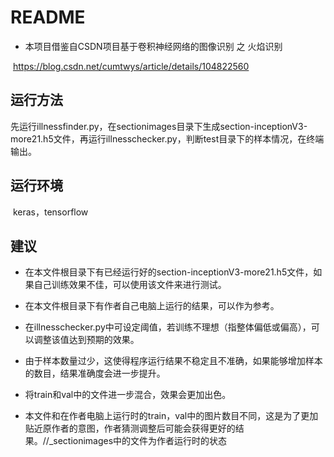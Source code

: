 # README

- 本项目借鉴自CSDN项目基于卷积神经网络的图像识别 之 火焰识别  

​		https://blog.csdn.net/cumtwys/article/details/104822560

## 运行方法

​		先运行illnessfinder.py，在sectionimages目录下生成section-inceptionV3-more21.h5文件，再运行illnesschecker.py，判断test目录下的样本情况，在终端输出。

## 运行环境

​		keras，tensorflow

## 建议

- 在本文件根目录下有已经运行好的section-inceptionV3-more21.h5文件，如果自己训练效果不佳，可以使用该文件来进行测试。

- 在本文件根目录下有作者自己电脑上运行的结果，可以作为参考。
- 在illnesschecker.py中可设定阈值，若训练不理想（指整体偏低或偏高），可以调整该值达到预期的效果。
- 由于样本数量过少，这使得程序运行结果不稳定且不准确，如果能够增加样本的数目，结果准确度会进一步提升。

- 将train和val中的文件进一步混合，效果会更加出色。
- 本文件和在作者电脑上运行时的train，val中的图片数目不同，这是为了更加贴近原作者的意图，作者猜测调整后可能会获得更好的结果。//_sectionimages中的文件为作者运行时的状态